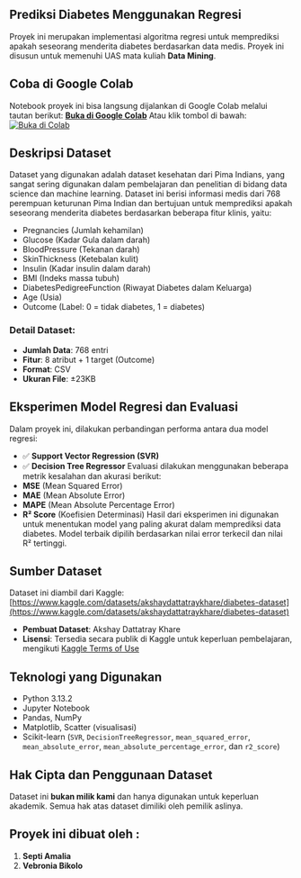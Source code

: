 ## Prediksi Diabetes Menggunakan Regresi
Proyek ini merupakan implementasi algoritma regresi untuk memprediksi apakah seseorang menderita diabetes berdasarkan data medis. Proyek ini disusun untuk memenuhi UAS mata kuliah **Data Mining**.

## Coba di Google Colab
Notebook proyek ini bisa langsung dijalankan di Google Colab melalui tautan berikut:
 [**Buka di Google Colab**](https://colab.research.google.com/drive/1ZRLdA--k6Yt009dUTP8FbbHUAS-q26kg?authuser=1)
Atau klik tombol di bawah:
[![Buka di Colab](https://colab.research.google.com/assets/colab-badge.svg)](https://colab.research.google.com/drive/1ZRLdA--k6Yt009dUTP8FbbHUAS-q26kg?authuser=1)

## Deskripsi Dataset

Dataset yang digunakan adalah dataset kesehatan dari Pima Indians, yang sangat sering digunakan dalam pembelajaran dan penelitian di bidang data science dan machine learning.
Dataset ini berisi informasi medis dari 768 perempuan keturunan Pima Indian dan bertujuan untuk memprediksi apakah seseorang menderita diabetes berdasarkan beberapa fitur klinis, yaitu:
- Pregnancies (Jumlah kehamilan)
- Glucose (Kadar Gula dalam darah)
- BloodPressure (Tekanan darah)
- SkinThickness (Ketebalan kulit)
- Insulin (Kadar insulin dalam darah)
- BMI (Indeks massa tubuh)
- DiabetesPedigreeFunction (Riwayat Diabetes dalam Keluarga)
- Age (Usia)
- Outcome (Label: 0 = tidak diabetes, 1 = diabetes)

### Detail Dataset:
- **Jumlah Data**: 768 entri
- **Fitur**: 8 atribut + 1 target (Outcome)
- **Format**: CSV
- **Ukuran File**: ±23KB

## Eksperimen Model Regresi dan Evaluasi
Dalam proyek ini, dilakukan perbandingan performa antara dua model regresi:
- ✅ **Support Vector Regression (SVR)**
- ✅ **Decision Tree Regressor**
Evaluasi dilakukan menggunakan beberapa metrik kesalahan dan akurasi berikut:
- **MSE** (Mean Squared Error)
- **MAE** (Mean Absolute Error)
- **MAPE** (Mean Absolute Percentage Error)
- **R² Score** (Koefisien Determinasi)
Hasil dari eksperimen ini digunakan untuk menentukan model yang paling akurat dalam memprediksi data diabetes. Model terbaik dipilih berdasarkan nilai error terkecil dan nilai R² tertinggi.

## Sumber Dataset
Dataset ini diambil dari Kaggle:
 [https://www.kaggle.com/datasets/akshaydattatraykhare/diabetes-dataset](https://www.kaggle.com/datasets/akshaydattatraykhare/diabetes-dataset)

- **Pembuat Dataset**: Akshay Dattatray Khare  
- **Lisensi**: Tersedia secara publik di Kaggle untuk keperluan pembelajaran, mengikuti [Kaggle Terms of Use](https://www.kaggle.com/terms)

## Teknologi yang Digunakan
- Python 3.13.2
- Jupyter Notebook
- Pandas, NumPy
- Matplotlib, Scatter (visualisasi)
- Scikit-learn (`SVR`, `DecisionTreeRegressor`, `mean_squared_error`, `mean_absolute_error`, `mean_absolute_percentage_error`, dan `r2_score`)

## Hak Cipta dan Penggunaan Dataset

Dataset ini **bukan milik kami** dan hanya digunakan untuk keperluan akademik. Semua hak atas dataset dimiliki oleh pemilik aslinya. 

## Proyek ini dibuat oleh :
  1. **Septi Amalia**
  2. **Vebronia Bikolo**
